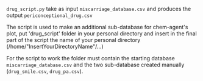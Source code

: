     

`drug_script.py` take as input `miscarriage_database.csv`  and produces the output  `periconceptional_drug.csv`



The script is used to make an additional sub-database for chem-agent's plot, put 'drug_script' folder in your personal directory and insert in the final part of the script the name of your personal directory (/home/"InsertYourDirectoryName"/...)




For the script to work the folder must contain the starting database `miscarriage_database.csv` and the two sub-database created manually (`drug_smile.csv`, `drug_pa.csv`).
